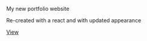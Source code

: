 My new portfolio website

Re-created with a react and
with updated appearance


<a href="https://nikolai-goose.github.io/Portfolio/dist/index.html"> View <a/>